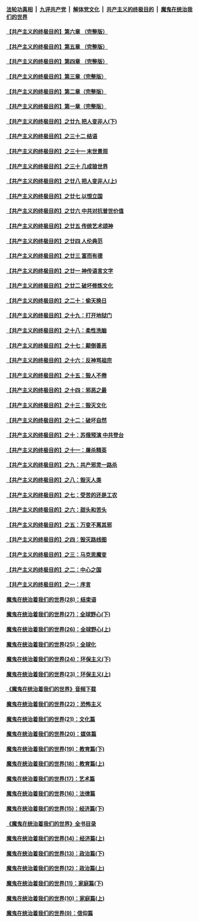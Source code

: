 ####  [法轮功真相](../../../../basic/blob/master/README.md?t=04200601) &nbsp;|&nbsp; [九评共产党](../../../../9ping.md/blob/master/README.md?t=04200601) &nbsp;|&nbsp; [解体党文化](../../../../jtdwh.md/blob/master/README.md?t=04200601)  &nbsp;|&nbsp; [共产主义的终极目的](../../../../gczydzjmd.md/blob/master/README.md?t=04200601) &nbsp;|&nbsp; [魔鬼在统治我们的世界](../../../../mgztzwmdsj.md/blob/master/README.md?t=04200601) 

#### [【共产主义的终极目的】第六章 （完整版）](../pages/nsc422/n11428913.md?t=04200601) 

#### [【共产主义的终极目的】第五章 （完整版）](../pages/nsc422/n11428912.md?t=04200601) 

#### [【共产主义的终极目的】第四章 （完整版）](../pages/nsc422/n11428907.md?t=04200601) 

#### [【共产主义的终极目的】第三章（完整版）](../pages/nsc422/n11428848.md?t=04200601) 

#### [【共产主义的终极目的】第二章（完整版）](../pages/nsc422/n11428831.md?t=04200601) 

#### [【共产主义的终极目的】第一章（完整版）](../pages/nsc422/n11417651.md?t=04200601) 

#### [【共产主义的终极目的】之廿九 把人变非人(下)](../pages/nsc422/n11344140.md?t=04200601) 

#### [【共产主义的终极目的】之三十二 结语](../pages/nsc422/n11360535.md?t=04200601) 

#### [【共产主义的终极目的】之三十一 末世景观](../pages/nsc422/n11351129.md?t=04200601) 

#### [【共产主义的终极目的】之三十 几成狼世界](../pages/nsc422/n11348280.md?t=04200601) 

#### [【共产主义的终极目的】之廿八 把人变非人(上)](../pages/nsc422/n11340492.md?t=04200601) 

#### [【共产主义的终极目的】之廿七 以恨立国](../pages/nsc422/n11336944.md?t=04200601) 

#### [【共产主义的终极目的】之廿六 中共对抗普世价值](../pages/nsc422/n11324785.md?t=04200601) 

#### [【共产主义的终极目的】之廿五 传统艺术颂神](../pages/nsc422/n11296396.md?t=04200601) 

#### [【共产主义的终极目的】之廿四 人伦典范](../pages/nsc422/n11296397.md?t=04200601) 

#### [【共产主义的终极目的】之廿三 富而有德](../pages/nsc422/n11283598.md?t=04200601) 

#### [【共产主义的终极目的】之廿一 神传语言文字](../pages/nsc422/n11263265.md?t=04200601) 

#### [【共产主义的终极目的】之廿二 破坏修炼文化](../pages/nsc422/n11245728.md?t=04200601) 

#### [【共产主义的终极目的】之二十：偷天换日](../pages/nsc422/n11238846.md?t=04200601) 

#### [【共产主义的终极目的】之十九：打开地狱门](../pages/nsc422/n11206376.md?t=04200601) 

#### [【共产主义的终极目的】之十八：柔性洗脑](../pages/nsc422/n11199994.md?t=04200601) 

#### [【共产主义的终极目的】之十七：颠倒善恶](../pages/nsc422/n11179782.md?t=04200601) 

#### [【共产主义的终极目的】之十六：反神骂祖宗](../pages/nsc422/n11166798.md?t=04200601) 

#### [【共产主义的终极目的】之十五：毁人不倦](../pages/nsc422/n11166792.md?t=04200601) 

#### [【共产主义的终极目的】之十四：邪恶之最](../pages/nsc422/n11150249.md?t=04200601) 

#### [【共产主义的终极目的】之十三：毁灭文化](../pages/nsc422/n11135227.md?t=04200601) 

#### [【共产主义的终极目的】之十二：破坏自然](../pages/nsc422/n11135214.md?t=04200601) 

#### [【共产主义的终极目的】之十：苏俄预演 中共登台](../pages/nsc422/n11118424.md?t=04200601) 

#### [【共产主义的终极目的】之十一：屠杀精英](../pages/nsc422/n11118442.md?t=04200601) 

#### [【共产主义的终极目的】之九：共产邪灵一路杀](../pages/nsc422/n11114139.md?t=04200601) 

#### [【共产主义的终极目的】之八：毁灭人类](../pages/nsc422/n11108503.md?t=04200601) 

#### [【共产主义的终极目的】之七：受苦的还是工农](../pages/nsc422/n11101809.md?t=04200601) 

#### [【共产主义的终极目的】之六：甜头和苦头](../pages/nsc422/n11096971.md?t=04200601) 

#### [【共产主义的终极目的】之五：万变不离其邪](../pages/nsc422/n11091285.md?t=04200601) 

#### [【共产主义的终极目的】之四：毁灭路线图](../pages/nsc422/n11086284.md?t=04200601) 

#### [【共产主义的终极目的】之三：马克思魔变](../pages/nsc422/n11061941.md?t=04200601) 

#### [【共产主义的终极目的】之二：中心之国](../pages/nsc422/n11047728.md?t=04200601) 

#### [【共产主义的终极目的】之一：序言](../pages/nsc422/n11086077.md?t=04200601) 

#### [魔鬼在统治着我们的世界(28)：结束语](../pages/nsc422/n10936246.md?t=04200601) 

#### [魔鬼在统治着我们的世界(27)：全球野心(下)](../pages/nsc422/n10928319.md?t=04200601) 

#### [魔鬼在统治着我们的世界(26)：全球野心(上)](../pages/nsc422/n10900318.md?t=04200601) 

#### [魔鬼在统治着我们的世界(25)：全球化](../pages/nsc422/n10788205.md?t=04200601) 

#### [魔鬼在统治着我们的世界(24)：环保主义(下)](../pages/nsc422/n10695307.md?t=04200601) 

#### [魔鬼在统治着我们的世界(23)：环保主义(上)](../pages/nsc422/n10688613.md?t=04200601) 

#### [《魔鬼在统治着我们的世界》音频下载](../pages/nsc422/n10635553.md?t=04200601) 

#### [魔鬼在统治着我们的世界(22)：恐怖主义](../pages/nsc422/n10614727.md?t=04200601) 

#### [魔鬼在统治着我们的世界(21)：文化篇](../pages/nsc422/n10597706.md?t=04200601) 

#### [魔鬼在统治着我们的世界(20)：媒体篇](../pages/nsc422/n10586579.md?t=04200601) 

#### [魔鬼在统治着我们的世界(19)：教育篇(下)](../pages/nsc422/n10564808.md?t=04200601) 

#### [魔鬼在统治着我们的世界(18)：教育篇(上)](../pages/nsc422/n10526970.md?t=04200601) 

#### [魔鬼在统治着我们的世界(17)：艺术篇](../pages/nsc422/n10499093.md?t=04200601) 

#### [魔鬼在统治着我们的世界(16)：法律篇](../pages/nsc422/n10485969.md?t=04200601) 

#### [魔鬼在统治着我们的世界(15)：经济篇(下)](../pages/nsc422/n10469975.md?t=04200601) 

#### [《魔鬼在统治着我们的世界》全书目录](../pages/nsc422/n10464261.md?t=04200601) 

#### [魔鬼在统治着我们的世界(14)：经济篇(上)](../pages/nsc422/n10457370.md?t=04200601) 

#### [魔鬼在统治着我们的世界(13)：政治篇(下)](../pages/nsc422/n10448270.md?t=04200601) 

#### [魔鬼在统治着我们的世界(12)：政治篇(上)](../pages/nsc422/n10444576.md?t=04200601) 

#### [魔鬼在统治着我们的世界(11)：家庭篇(下)](../pages/nsc422/n10440961.md?t=04200601) 

#### [魔鬼在统治着我们的世界(10)：家庭篇(上)](../pages/nsc422/n10435448.md?t=04200601) 

#### [魔鬼在统治着我们的世界(9)：信仰篇](../pages/nsc422/n10432159.md?t=04200601) 

